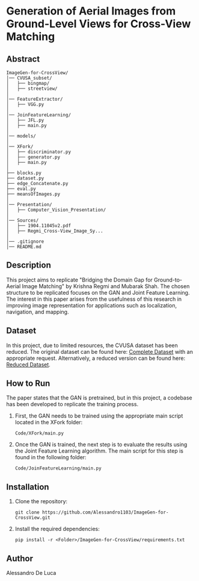 # Generation of Aerial Images from Ground-Level Views for Cross-View Matching

## Abstract
```
ImageGen-for-CrossView/
│── CVUSA_subset/
│   ├── bingmap/
│   ├── streetview/
│
│── FeatureExtractor/
│   ├── VGG.py
│
│── JoinFeatureLearning/
│   ├── JFL.py
│   ├── main.py
│
│── models/
│
│── XFork/
│   ├── discriminator.py
│   ├── generator.py
│   ├── main.py
│
├── blocks.py
├── dataset.py
├── edge_Concatenate.py
├── eval.py
├── meansOfImages.py
│
│── Presentation/
│   ├── Computer_Vision_Presentation/
│
│── Sources/
│   ├── 1904.11045v2.pdf
│   ├── Regmi_Cross-View_Image_Sy...
│
│── .gitignore
│── README.md
```
## Description
This project aims to replicate "Bridging the Domain Gap for Ground-to-Aerial Image Matching" by Krishna Regmi and Mubarak Shah. The chosen structure to be replicated focuses on the GAN and Joint Feature Learning. The interest in this paper arises from the usefulness of this research in improving image representation for applications such as localization, navigation, and mapping.

## Dataset
In this project, due to limited resources, the CVUSA dataset has been reduced. The original dataset can be found here: [Complete Dataset](https://mvrl.cse.wustl.edu/datasets/cvusa/) with an appropriate request. Alternatively, a reduced version can be found here: [Reduced Dataset](https://pro1944191.github.io/SemanticAlignNet/).

## How to Run
The paper states that the GAN is pretrained, but in this project, a codebase has been developed to replicate the training process. 

1. First, the GAN needs to be trained using the appropriate main script located in the XFork folder:
   ```
   Code/XFork/main.py
   ```
2. Once the GAN is trained, the next step is to evaluate the results using the Joint Feature Learning algorithm. The main script for this step is found in the following folder:
   ```
   Code/JoinFeatureLearning/main.py
   ```

## Installation
1. Clone the repository:
   ```
   git clone https://github.com/Alessandro1103/ImageGen-for-CrossView.git
   ```
2. Install the required dependencies:
   ```
   pip install -r <Folder>/ImageGen-for-CrossView/requirements.txt
   ```

## Author
Alessandro De Luca

